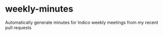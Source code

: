 # weekly-minutes
Automatically generate minutes for Indico weekly meetings from my recent pull requests

